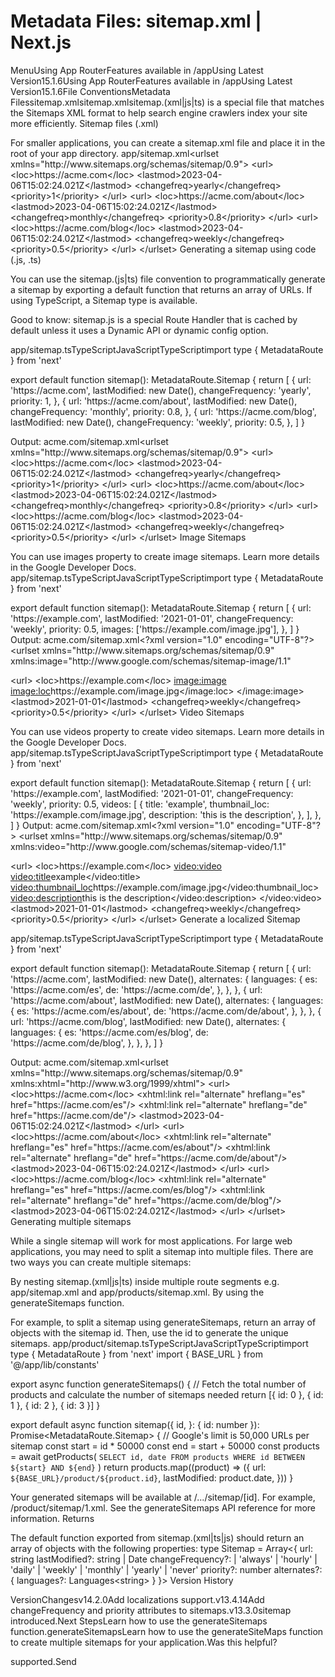 # Metadata Files: sitemap.xml | Next.js

<p>MenuUsing App RouterFeatures available in /appUsing Latest Version15.1.6Using App RouterFeatures available in /appUsing Latest Version15.1.6File ConventionsMetadata Filessitemap.xmlsitemap.xmlsitemap.(xml|js|ts) is a special file that matches the Sitemaps XML format to help search engine crawlers index your site more efficiently.
Sitemap files (.xml)</p>
<p>For smaller applications, you can create a sitemap.xml file and place it in the root of your app directory.
app/sitemap.xml&lt;urlset xmlns=&quot;http://www.sitemaps.org/schemas/sitemap/0.9&quot;&gt;
&lt;url&gt;
&lt;loc&gt;https://acme.com&lt;/loc&gt;
&lt;lastmod&gt;2023-04-06T15:02:24.021Z&lt;/lastmod&gt;
&lt;changefreq&gt;yearly&lt;/changefreq&gt;
&lt;priority&gt;1&lt;/priority&gt;
&lt;/url&gt;
&lt;url&gt;
&lt;loc&gt;https://acme.com/about&lt;/loc&gt;
&lt;lastmod&gt;2023-04-06T15:02:24.021Z&lt;/lastmod&gt;
&lt;changefreq&gt;monthly&lt;/changefreq&gt;
&lt;priority&gt;0.8&lt;/priority&gt;
&lt;/url&gt;
&lt;url&gt;
&lt;loc&gt;https://acme.com/blog&lt;/loc&gt;
&lt;lastmod&gt;2023-04-06T15:02:24.021Z&lt;/lastmod&gt;
&lt;changefreq&gt;weekly&lt;/changefreq&gt;
&lt;priority&gt;0.5&lt;/priority&gt;
&lt;/url&gt;
&lt;/urlset&gt;
Generating a sitemap using code (.js, .ts)</p>
<p>You can use the sitemap.(js|ts) file convention to programmatically generate a sitemap by exporting a default function that returns an array of URLs. If using TypeScript, a Sitemap type is available.</p>
<p>Good to know: sitemap.js is a special Route Handler that is cached by default unless it uses a Dynamic API or dynamic config option.</p>
<p>app/sitemap.tsTypeScriptJavaScriptTypeScriptimport type { MetadataRoute } from 'next'</p>
<p>export default function sitemap(): MetadataRoute.Sitemap {
return [
{
url: 'https://acme.com',
lastModified: new Date(),
changeFrequency: 'yearly',
priority: 1,
},
{
url: 'https://acme.com/about',
lastModified: new Date(),
changeFrequency: 'monthly',
priority: 0.8,
},
{
url: 'https://acme.com/blog',
lastModified: new Date(),
changeFrequency: 'weekly',
priority: 0.5,
},
]
}</p>
<p>Output:
acme.com/sitemap.xml&lt;urlset xmlns=&quot;http://www.sitemaps.org/schemas/sitemap/0.9&quot;&gt;
&lt;url&gt;
&lt;loc&gt;https://acme.com&lt;/loc&gt;
&lt;lastmod&gt;2023-04-06T15:02:24.021Z&lt;/lastmod&gt;
&lt;changefreq&gt;yearly&lt;/changefreq&gt;
&lt;priority&gt;1&lt;/priority&gt;
&lt;/url&gt;
&lt;url&gt;
&lt;loc&gt;https://acme.com/about&lt;/loc&gt;
&lt;lastmod&gt;2023-04-06T15:02:24.021Z&lt;/lastmod&gt;
&lt;changefreq&gt;monthly&lt;/changefreq&gt;
&lt;priority&gt;0.8&lt;/priority&gt;
&lt;/url&gt;
&lt;url&gt;
&lt;loc&gt;https://acme.com/blog&lt;/loc&gt;
&lt;lastmod&gt;2023-04-06T15:02:24.021Z&lt;/lastmod&gt;
&lt;changefreq&gt;weekly&lt;/changefreq&gt;
&lt;priority&gt;0.5&lt;/priority&gt;
&lt;/url&gt;
&lt;/urlset&gt;
Image Sitemaps</p>
<p>You can use images property to create image sitemaps. Learn more details in the Google Developer Docs.
app/sitemap.tsTypeScriptJavaScriptTypeScriptimport type { MetadataRoute } from 'next'</p>
<p>export default function sitemap(): MetadataRoute.Sitemap {
return [
{
url: 'https://example.com',
lastModified: '2021-01-01',
changeFrequency: 'weekly',
priority: 0.5,
images: ['https://example.com/image.jpg'],
},
]
}
Output:
acme.com/sitemap.xml&lt;?xml version=&quot;1.0&quot; encoding=&quot;UTF-8&quot;?&gt;
&lt;urlset
xmlns=&quot;http://www.sitemaps.org/schemas/sitemap/0.9&quot;
xmlns:image=&quot;http://www.google.com/schemas/sitemap-image/1.1&quot;</p>
<blockquote></blockquote>
<p>&lt;url&gt;
&lt;loc&gt;https://example.com&lt;/loc&gt;
<a href="image:image">image:image</a>
<a href="image:loc">image:loc</a>https://example.com/image.jpg&lt;/image:loc&gt;
&lt;/image:image&gt;
&lt;lastmod&gt;2021-01-01&lt;/lastmod&gt;
&lt;changefreq&gt;weekly&lt;/changefreq&gt;
&lt;priority&gt;0.5&lt;/priority&gt;
&lt;/url&gt;
&lt;/urlset&gt;
Video Sitemaps</p>
<p>You can use videos property to create video sitemaps. Learn more details in the Google Developer Docs.
app/sitemap.tsTypeScriptJavaScriptTypeScriptimport type { MetadataRoute } from 'next'</p>
<p>export default function sitemap(): MetadataRoute.Sitemap {
return [
{
url: 'https://example.com',
lastModified: '2021-01-01',
changeFrequency: 'weekly',
priority: 0.5,
videos: [
{
title: 'example',
thumbnail_loc: 'https://example.com/image.jpg',
description: 'this is the description',
},
],
},
]
}
Output:
acme.com/sitemap.xml&lt;?xml version=&quot;1.0&quot; encoding=&quot;UTF-8&quot;?&gt;
&lt;urlset
xmlns=&quot;http://www.sitemaps.org/schemas/sitemap/0.9&quot;
xmlns:video=&quot;http://www.google.com/schemas/sitemap-video/1.1&quot;</p>
<blockquote></blockquote>
<p>&lt;url&gt;
&lt;loc&gt;https://example.com&lt;/loc&gt;
<a href="video:video">video:video</a>
<a href="video:title">video:title</a>example&lt;/video:title&gt;
<a href="video:thumbnail_loc">video:thumbnail_loc</a>https://example.com/image.jpg&lt;/video:thumbnail_loc&gt;
<a href="video:description">video:description</a>this is the description&lt;/video:description&gt;
&lt;/video:video&gt;
&lt;lastmod&gt;2021-01-01&lt;/lastmod&gt;
&lt;changefreq&gt;weekly&lt;/changefreq&gt;
&lt;priority&gt;0.5&lt;/priority&gt;
&lt;/url&gt;
&lt;/urlset&gt;
Generate a localized Sitemap</p>
<p>app/sitemap.tsTypeScriptJavaScriptTypeScriptimport type { MetadataRoute } from 'next'</p>
<p>export default function sitemap(): MetadataRoute.Sitemap {
return [
{
url: 'https://acme.com',
lastModified: new Date(),
alternates: {
languages: {
es: 'https://acme.com/es',
de: 'https://acme.com/de',
},
},
},
{
url: 'https://acme.com/about',
lastModified: new Date(),
alternates: {
languages: {
es: 'https://acme.com/es/about',
de: 'https://acme.com/de/about',
},
},
},
{
url: 'https://acme.com/blog',
lastModified: new Date(),
alternates: {
languages: {
es: 'https://acme.com/es/blog',
de: 'https://acme.com/de/blog',
},
},
},
]
}</p>
<p>Output:
acme.com/sitemap.xml&lt;urlset xmlns=&quot;http://www.sitemaps.org/schemas/sitemap/0.9&quot; xmlns:xhtml=&quot;http://www.w3.org/1999/xhtml&quot;&gt;
&lt;url&gt;
&lt;loc&gt;https://acme.com&lt;/loc&gt;
&lt;xhtml:link
rel=&quot;alternate&quot;
hreflang=&quot;es&quot;
href=&quot;https://acme.com/es&quot;/&gt;
&lt;xhtml:link
rel=&quot;alternate&quot;
hreflang=&quot;de&quot;
href=&quot;https://acme.com/de&quot;/&gt;
&lt;lastmod&gt;2023-04-06T15:02:24.021Z&lt;/lastmod&gt;
&lt;/url&gt;
&lt;url&gt;
&lt;loc&gt;https://acme.com/about&lt;/loc&gt;
&lt;xhtml:link
rel=&quot;alternate&quot;
hreflang=&quot;es&quot;
href=&quot;https://acme.com/es/about&quot;/&gt;
&lt;xhtml:link
rel=&quot;alternate&quot;
hreflang=&quot;de&quot;
href=&quot;https://acme.com/de/about&quot;/&gt;
&lt;lastmod&gt;2023-04-06T15:02:24.021Z&lt;/lastmod&gt;
&lt;/url&gt;
&lt;url&gt;
&lt;loc&gt;https://acme.com/blog&lt;/loc&gt;
&lt;xhtml:link
rel=&quot;alternate&quot;
hreflang=&quot;es&quot;
href=&quot;https://acme.com/es/blog&quot;/&gt;
&lt;xhtml:link
rel=&quot;alternate&quot;
hreflang=&quot;de&quot;
href=&quot;https://acme.com/de/blog&quot;/&gt;
&lt;lastmod&gt;2023-04-06T15:02:24.021Z&lt;/lastmod&gt;
&lt;/url&gt;
&lt;/urlset&gt;
Generating multiple sitemaps</p>
<p>While a single sitemap will work for most applications. For large web applications, you may need to split a sitemap into multiple files.
There are two ways you can create multiple sitemaps:</p>
<p>By nesting sitemap.(xml|js|ts) inside multiple route segments e.g. app/sitemap.xml and app/products/sitemap.xml.
By using the generateSitemaps function.</p>
<p>For example, to split a sitemap using generateSitemaps, return an array of objects with the sitemap id. Then, use the id to generate the unique sitemaps.
app/product/sitemap.tsTypeScriptJavaScriptTypeScriptimport type { MetadataRoute } from 'next'
import { BASE_URL } from '@/app/lib/constants'</p>
<p>export async function generateSitemaps() {
// Fetch the total number of products and calculate the number of sitemaps needed
return [{ id: 0 }, { id: 1 }, { id: 2 }, { id: 3 }]
}</p>
<p>export default async function sitemap({
id,
}: {
id: number
}): Promise&lt;MetadataRoute.Sitemap&gt; {
// Google's limit is 50,000 URLs per sitemap
const start = id * 50000
const end = start + 50000
const products = await getProducts(
<code>SELECT id, date FROM products WHERE id BETWEEN ${start} AND ${end}</code>
)
return products.map((product) =&gt; ({
url: <code>${BASE_URL}/product/${product.id}</code>,
lastModified: product.date,
}))
}</p>
<p>Your generated sitemaps will be available at /.../sitemap/[id]. For example, /product/sitemap/1.xml.
See the generateSitemaps API reference for more information.
Returns</p>
<p>The default function exported from sitemap.(xml|ts|js) should return an array of objects with the following properties:
type Sitemap = Array&lt;{
url: string
lastModified?: string | Date
changeFrequency?:
| 'always'
| 'hourly'
| 'daily'
| 'weekly'
| 'monthly'
| 'yearly'
| 'never'
priority?: number
alternates?: {
languages?: Languages&lt;string&gt;
}
}&gt;
Version History</p>
<p>VersionChangesv14.2.0Add localizations support.v13.4.14Add changeFrequency and priority attributes to sitemaps.v13.3.0sitemap introduced.Next StepsLearn how to use the generateSitemaps function.generateSitemapsLearn how to use the generateSiteMaps function to create multiple sitemaps for your application.Was this helpful?</p>
<p>supported.Send</p>
